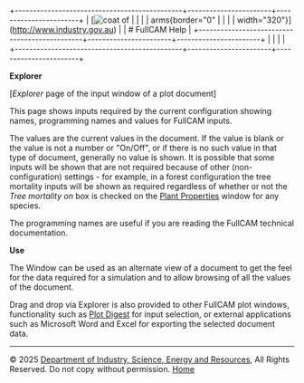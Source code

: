 +----------------------------------------------+-----------------------+-----------------------+
| [![coat of                                   |                       | [](index.htm)         |
| arms](imgs/DISER-inline_Mono.png){border="0" |                       |                       |
| width="320"}](http://www.industry.gov.au)    |                       | # FullCAM Help        |
+----------------------------------------------+-----------------------+-----------------------+
|                                              |                       |                       |
+----------------------------------------------+-----------------------+-----------------------+

**Explorer**

\[*Explorer* page of the input window of a plot document\]

This page shows inputs required by the current configuration showing
names, programming names and values for FullCAM inputs.

The values are the current values in the document. If the value is blank
or the value is not a number or "On/Off", or if there is no such value
in that type of document, generally no value is shown. It is possible
that some inputs will be shown that are not required because of other
(non-configuration) settings - for example, in a forest configuration
the tree mortality inputs will be shown as required regardless of
whether or not the *Tree mortality on* box is checked on the [Plant
Properties](43_Plant%20Properties.htm) window for any species.

The programming names are useful if you are reading the FullCAM
technical documentation.

**Use**

The Window can be used as an alternate view of a document to get the
feel for the data required for a simulation and to allow browsing of all
the values of the document.

Drag and drop via Explorer is also provided to other FullCAM plot
windows, functionality such as [Plot Digest](281_Plot%20Digest.htm) for
input selection, or external applications such as Microsoft Word and
Excel for exporting the selected document data.

------------------------------------------------------------------------

© 2025 [Department of Industry, Science, Energy and
Resources](http://www.industry.gov.au "Department of Industry, Science, Energy and Resources"),
All Rights Reserved. Do not copy without permission.
[Home](index.htm "help index")
